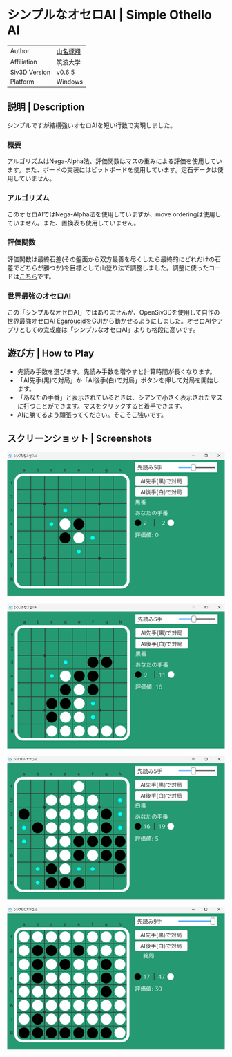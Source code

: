 # シンプルなオセロAI | Simple Othello AI

|               |                                  |
| :------------ | :------------------------------- |
| Author        | [山名琢翔](https://nyanyan.dev/) |
| Affiliation   | 筑波大学                         |
| Siv3D Version | v0.6.5                           |
| Platform      | Windows                          |

## 説明 | Description

シンプルですが結構強いオセロAIを短い行数で実現しました。

### 概要

アルゴリズムはNega-Alpha法、評価関数はマスの重みによる評価を使用しています。また、ボードの実装にはビットボードを使用しています。定石データは使用していません。

### アルゴリズム

このオセロAIではNega-Alpha法を使用していますが、move orderingは使用していません。また、置換表も使用していません。

### 評価関数

評価関数は最終石差(その盤面から双方最善を尽くしたら最終的にどれだけの石差でどちらが勝つか)を目標として山登り法で調整しました。調整に使ったコードは[こちら](https://github.com/Nyanyan/Siv3D_OthelloAI/blob/main/evaluation/eval.cpp)です。

### 世界最強のオセロAI

この「シンプルなオセロAI」ではありませんが、OpenSiv3Dを使用して自作の世界最強オセロAI [Egaroucid](https://www.egaroucid-app.nyanyan.dev/)をGUIから動かせるようにしました。オセロAIやアプリとしての完成度は「シンプルなオセロAI」よりも格段に高いです。



## 遊び方 | How to Play

- 先読み手数を選びます。先読み手数を増やすと計算時間が長くなります。
- 「AI先手(黒)で対局」か「AI後手(白)で対局」ボタンを押して対局を開始します。
- 「あなたの手番」と表示されているときは、シアンで小さく表示されたマスに打つことができます。マスをクリックすると着手できます。
- AIに勝てるよう頑張ってください。そこそこ強いです。

## スクリーンショット | Screenshots

![](Screenshot/1.png)

![](Screenshot/2.png)

![](Screenshot/3.png)

![](Screenshot/4.png)
